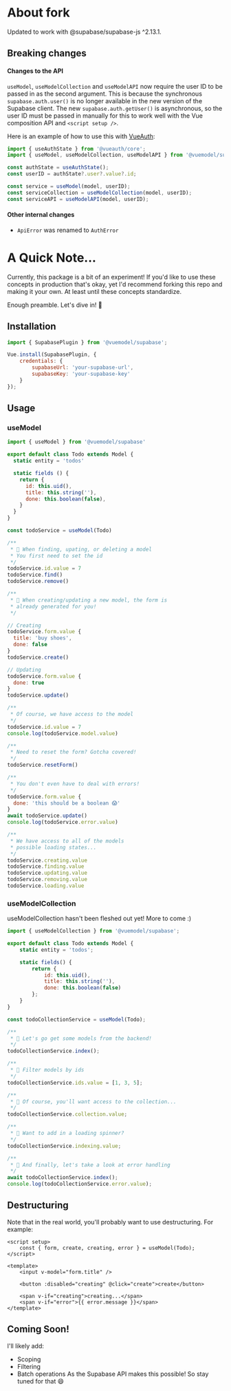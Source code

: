 # About fork

Updated to work with @supabase/supabase-js ^2.13.1.

## Breaking changes

#### Changes to the API

`useModel`, `useModelCollection` and `useModelAPI` now require the user ID to be passed in as the second argument. This is because the synchronous `supabase.auth.user()` is no longer available in the new version of the Supabase client. The new `supabase.auth.getUser()` is asynchronous, so the user ID must be passed in manually for this to work well with the Vue composition API and `<script setup />`.

Here is an example of how to use this with [VueAuth](https://www.vueauth.com/):

```js
import { useAuthState } from '@vueauth/core';
import { useModel, useModelCollection, useModelAPI } from '@vuemodel/supabase/src/main';

const authState = useAuthState();
const userID = authState?.user?.value?.id;

const service = useModel(model, userID);
const serviceCollection = useModelCollection(model, userID);
const serviceAPI = useModelAPI(model, userID);
```

#### Other internal changes

-   `ApiError` was renamed to `AuthError`

# A Quick Note...

Currently, this package is a bit of an experiment! If you'd like to use these concepts in production that's okay, yet I'd recommend forking this repo and making it your own. At least until these concepts standardize.

Enough preamble. Let's dive in! 🤿

## Installation

```js
import { SupabasePlugin } from '@vuemodel/supabase';

Vue.install(SupabasePlugin, {
	credentials: {
		supabaseUrl: 'your-supabase-url',
		supabaseKey: 'your-supabase-key'
	}
});
```

## Usage

### useModel

```js
import { useModel } from '@vuemodel/supabase'

export default class Todo extends Model {
  static entity = 'todos'

  static fields () {
    return {
      id: this.uid(),
      title: this.string(''),
      done: this.boolean(false),
    }
  }
}

const todoService = useModel(Todo)

/**
 * 🤿 When finding, upating, or deleting a model
 * You first need to set the id
 */
todoService.id.value = 7
todoService.find()
todoService.remove()

/**
 * 🤿 When creating/updating a new model, the form is
 * already generated for you!
 */

// Creating
todoService.form.value {
  title: 'buy shoes',
  done: false
}
todoService.create()

// Updating
todoService.form.value {
  done: true
}
todoService.update()

/**
 * Of course, we have access to the model
 */
todoService.id.value = 7
console.log(todoService.model.value)

/**
 * Need to reset the form? Gotcha covered!
 */
todoService.resetForm()

/**
 * You don't even have to deal with errors!
 */
todoService.form.value {
  done: 'this should be a boolean 😱'
}
await todoService.update()
console.log(todoService.error.value)

/**
 * We have access to all of the models
 * possible loading states...
 */
todoService.creating.value
todoService.finding.value
todoService.updating.value
todoService.removing.value
todoService.loading.value
```

### useModelCollection

useModelCollection hasn't been fleshed out yet! More to come :)

```js
import { useModelCollection } from '@vuemodel/supabase';

export default class Todo extends Model {
	static entity = 'todos';

	static fields() {
		return {
			id: this.uid(),
			title: this.string(''),
			done: this.boolean(false)
		};
	}
}

const todoCollectionService = useModel(Todo);

/**
 * 🤿 Let's go get some models from the backend!
 */
todoCollectionService.index();

/**
 * 🤿 Filter models by ids
 */
todoCollectionService.ids.value = [1, 3, 5];

/**
 * 🤿 Of course, you'll want access to the collection...
 */
todoCollectionService.collection.value;

/**
 * 🤿 Want to add in a loading spinner?
 */
todoCollectionService.indexing.value;

/**
 * 🤿 And finally, let's take a look at error handling
 */
await todoCollectionService.index();
console.log(todoCollectionService.error.value);
```

## Destructuring

Note that in the real world, you'll probably want to use destructuring. For example:

```vue
<script setup>
	const { form, create, creating, error } = useModel(Todo);
</script>

<template>
	<input v-model="form.title" />

	<button :disabled="creating" @click="create">create</button>

	<span v-if="creating">creating...</span>
	<span v-if="error">{{ error.message }}</span>
</template>
```

## Coming Soon!

I'll likely add:

-   Scoping
-   Filtering
-   Batch operations As the Supabase API makes this possible! So stay tuned for that 😄
